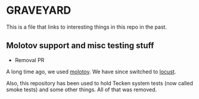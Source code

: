# GRAVEYARD

This is a file that links to interesting things in this repo in the past.

## Molotov support and misc testing stuff

* Removal PR

A long time ago, we used [molotov](https://pypi.org/project/molotov/). We have
since switched to [locust](https://pypi.org/project/locust/).

Also, this repository has been used to hold Tecken system tests (now called
smoke tests) and some other things. All of that was removed.
